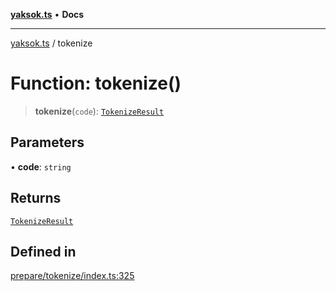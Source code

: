 [**yaksok.ts**](../README.md) • **Docs**

***

[yaksok.ts](../README.md) / tokenize

# Function: tokenize()

> **tokenize**(`code`): [`TokenizeResult`](../interfaces/TokenizeResult.md)

## Parameters

• **code**: `string`

## Returns

[`TokenizeResult`](../interfaces/TokenizeResult.md)

## Defined in

[prepare/tokenize/index.ts:325](https://github.com/rycont/yaksok.ts/blob/6db4ee2462c33193afb4b5764067e08e628387c8/src/prepare/tokenize/index.ts#L325)
